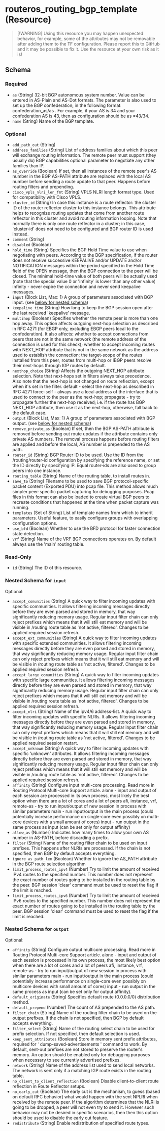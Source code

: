 # routeros_routing_bgp_template (Resource)
> [!WARNING] Using this resource you may happen unexpected behavior, for example, some of the attributes may not be removable after adding them to the TF configuration. Please report this to GitHub and it may be possible to fix it. Use the resource at your own risk as it is!



<!-- schema generated by tfplugindocs -->
## Schema

### Required

- `as` (String) 32-bit BGP autonomous system number. Value can be entered in AS-Plain and AS-Dot formats. The parameter is also used to set up the BGP confederation, in the following format: confederation_as/as . For example, if your AS is 34 and your confederation AS is 43, then as configuration should be as =43/34.
- `name` (String) Name of the BGP template.

### Optional

- `add_path_out` (String)
- `address_families` (String) List of address families about which this peer will exchange routing information. The remote peer must support (they usually do) BGP capabilities optional parameter to negotiate any other families than IP.
- `as_override` (Boolean) If set, then all instances of the remote peer's AS number in the BGP AS-PATH attribute are replaced with the local AS number before sending a route update to that peer. Happens before routing filters and prepending.
- `cisco_vpls_nlri_len_fmt` (String) VPLS NLRI length format type. Used for compatibility with Cisco VPLS.
- `cluster_id` (String) In case this instance is a route reflector: the cluster ID of the router reflector cluster to this instance belongs. This attribute helps to recognize routing updates that come from another route reflector in this cluster and avoid routing information looping. Note that normally there is only one route reflector in a cluster; in this case, 'cluster-id' does not need to be configured and BGP router ID is used instead.
- `comment` (String)
- `disabled` (Boolean)
- `hold_time` (String) Specifies the BGP Hold Time value to use when negotiating with peers. According to the BGP specification, if the router does not receive successive KEEPALIVE and/or UPDATE and/or NOTIFICATION messages within the period specified in the Hold Time field of the OPEN message, then the BGP connection to the peer will be closed. The minimal hold-time value of both peers will be actually used (note that the special value 0 or 'infinity' is lower than any other value) infinity - never expire the connection and never send keepalive messages.
- `input` (Block List, Max: 1) A group of parameters associated with BGP input. (see [below for nested schema](#nestedblock--input))
- `keepalive_time` (String) How long to keep the BGP session open after the last received 'keepalive' message.
- `multihop` (Boolean) Specifies whether the remote peer is more than one hop away. This option affects outgoing next-hop selection as described in RFC 4271 (for EBGP only, excluding EBGP peers local to the confederation). It also affects: whether to accept connections from peers that are not in the same network (the remote address of the connection is used for this check); whether to accept incoming routes with NEXT_HOP attribute that is not in the same network as the address used to establish the connection; the target-scope of the routes installed from this peer; routes from multi-hop or IBGP peers resolve their next-hops through IGP routes by default.
- `nexthop_choice` (String) Affects the outgoing NEXT_HOP attribute selection. Note that next-hops set in filters always take precedence. Also note that the next-hop is not changed on route reflection, except when it's set in the filter. default - select the next-hop as described in RFC 4271 force-self - always use a local address of the interface that is used to connect to the peer as the next-hop; propagate - try to propagate further the next-hop received; i.e. if the route has BGP NEXT_HOP attribute, then use it as the next-hop, otherwise, fall back to the default case.
- `output` (Block List, Max: 1) A group of parameters associated with BGP output. (see [below for nested schema](#nestedblock--output))
- `remove_private_as` (Boolean) If set, then the BGP AS-PATH attribute is removed before sending out route updates if the attribute contains only private AS numbers. The removal process happens before routing filters are applied and before the local, AS number is prepended to the AS path.
- `router_id` (String) BGP Router ID to be used. Use the ID from the /routing/router-id configuration by specifying the reference name, or set the ID directly by specifying IP. Equal router-ids are also used to group peers into one instance.
- `routing_table` (String) Name of the routing table, to install routes in.
- `save_to` (String) Filename to be used to save BGP protocol-specific packet content (Exported PDU) into pcap file. This method allows much simpler peer-specific packet capturing for debugging purposes. Pcap files in this format can also be loaded to create virtual BGP peers to recreate conditions that happened at the time when packet capture was running.
- `templates` (Set of String) List of template names from which to inherit parameters. Useful feature, to easily configure groups with overlapping configuration options.
- `use_bfd` (Boolean) Whether to use the BFD protocol for faster connection state detection.
- `vrf` (String) Name of the VRF BGP connections operates on. By default always use the 'main' routing table.

### Read-Only

- `id` (String) The ID of this resource.

<a id="nestedblock--input"></a>
### Nested Schema for `input`

Optional:

- `accept_comunities` (String) A quick way to filter incoming updates with specific communities. It allows filtering incoming messages directly before they are even parsed and stored in memory, that way significantly reducing memory usage. Regular input filter chain can only reject prefixes which means that it will still eat memory and will be visible in /routing route table as 'not active, filtered'. Changes to be applied required session refresh.
- `accept_ext_communities` (String) A quick way to filter incoming updates with specific extended communities. It allows filtering incoming messages directly before they are even parsed and stored in memory, that way significantly reducing memory usage. Regular input filter chain can only reject prefixes which means that it will still eat memory and will be visible in /routing route table as 'not active, filtered'. Changes to be applied required session refresh.
- `accept_large_comunities` (String) A quick way to filter incoming updates with specific large communities. It allows filtering incoming messages directly before they are even parsed and stored in memory, that way significantly reducing memory usage. Regular input filter chain can only reject prefixes which means that it will still eat memory and will be visible in /routing route table as 'not active, filtered'. Changes to be applied required session refresh.
- `accept_nlri` (String) Name of the ipv4/6 address-list. A quick way to filter incoming updates with specific NLRIs. It allows filtering incoming messages directly before they are even parsed and stored in memory, that way significantly reducing memory usage. Regular input filter chain can only reject prefixes which means that it will still eat memory and will be visible in /routing route table as 'not active, filtered'. Changes to be applied required session restart.
- `accept_unknown` (String) A quick way to filter incoming updates with specific 'unknown' attributes. It allows filtering incoming messages directly before they are even parsed and stored in memory, that way significantly reducing memory usage. Regular input filter chain can only reject prefixes which means that it will still eat memory and will be visible in /routing route table as 'not active, filtered'. Changes to be applied required session refresh.
- `affinity` (String) Configure input multi-core processing. Read more in Routing Protocol Multi-core Support article. alone - input and output of each session are processed in its own process, most likely the best option when there are a lot of cores and a lot of peers afi, instance, vrf, remote-as - try to run input/output of new session in process with similar parameters main - run input/output in the main process (could potentially increase performance on single-core even possibly on multi-core devices with a small amount of cores) input - run output in the same process as input (can be set only for output affinity)
- `allow_as` (Number) Indicates how many times to allow your own AS number in AS-PATH, before discarding a prefix.
- `filter` (String) Name of the routing filter chain to be used on input prefixes. This happens after NLRIs are processed. If the chain is not specified, then BGP by default accepts everything.
- `ignore_as_path_len` (Boolean) Whether to ignore the AS_PATH attribute in the BGP route selection algorithm
- `limit_process_routes_ipv4` (Number) Try to limit the amount of received IPv4 routes to the specified number. This number does not represent the exact number of routes going to be installed in the routing table by the peer. BGP session 'clear' command must be used to reset the flag if the limit is reached.
- `limit_process_routes_ipv6` (Number) Try to limit the amount of received IPv6 routes to the specified number. This number does not represent the exact number of routes going to be installed in the routing table by the peer. BGP session 'clear' command must be used to reset the flag if the limit is reached.


<a id="nestedblock--output"></a>
### Nested Schema for `output`

Optional:

- `affinity` (String) Configure output multicore processing. Read more in Routing Protocol Multi-core Support article. alone - input and output of each session is processed in its own process, the most likely best option when there are a lot of cores and a lot of peers afi, instance, vrf, remote-as - try to run input/output of new session in process with similar parameters main - run input/output in the main process (could potentially increase performance on single-core even possibly on multicore devices with small amount of cores) input - run output in the same process as input (can be set only for output affinity).
- `default_originate` (String) Specifies default route (0.0.0.0/0) distribution method.
- `default_prepend` (Number) The count of AS prepended to the AS path.
- `filter_chain` (String) Name of the routing filter chain to be used on the output prefixes. If the chain is not specified, then BGP by default accepts everything.
- `filter_select` (String) Name of the routing select chain to be used for prefix selection. If not specified, then default selection is used.
- `keep_sent_attributes` (Boolean) Store in memory sent prefix attributes, required for ' dump-saved-advertisements ' command to work. By default, sent-out prefixes are not stored to preserve the router's memory. An option should be enabled only for debugging purposes when necessary to see currently advertised prefixes.
- `network` (String) Name of the address list used to send local networks. The network is sent only if a matching IGP route exists in the routing table.
- `no_client_to_client_reflection` (Boolean) Disable client-to-client route reflection in Route Reflector setups.
- `no_early_cut` (Boolean) The early cut is the mechanism, to guess (based on default RFC behavior) what would happen with the sent NPLRI when received by the remote peer. If the algorithm determines that the NLRI is going to be dropped, a peer will not even try to send it. However such behavior may not be desired in specific scenarios, then then this option should be used to disable the early cut feature.
- `redistribute` (String) Enable redistribution of specified route types.


